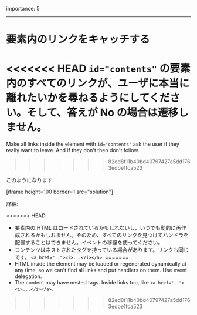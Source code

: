 importance: 5

---

# 要素内のリンクをキャッチする

<<<<<<< HEAD
`id="contents"` の要素内のすべてのリンクが、ユーザに本当に離れたいかを尋ねるようにしてください。そして、答えが No の場合は遷移しません。
=======
Make all links inside the element with `id="contents"` ask the user if they really want to leave. And if they don't then don't follow.
>>>>>>> 82ed8f11b40bd40797427a5dd1763edbe1fca523

このようになります:

[iframe height=100 border=1 src="solution"]

詳細:

<<<<<<< HEAD
- 要素内の HTML はロードされているかもしれないし、いつでも動的に再作成されるかもしれません。そのため、すべてのリンクを見つけてハンドラを配置することはできません。イベントの移譲を使ってください。
- コンテンツはネストされたタグを持っている場合があります。リンクも同じです。 `<a href=".."><i>...</i></a>`.
=======
- HTML inside the element may be loaded or regenerated dynamically at any time, so we can't find all links and put handlers on them. Use event delegation.
- The content may have nested tags. Inside links too, like `<a href=".."><i>...</i></a>`.
>>>>>>> 82ed8f11b40bd40797427a5dd1763edbe1fca523
